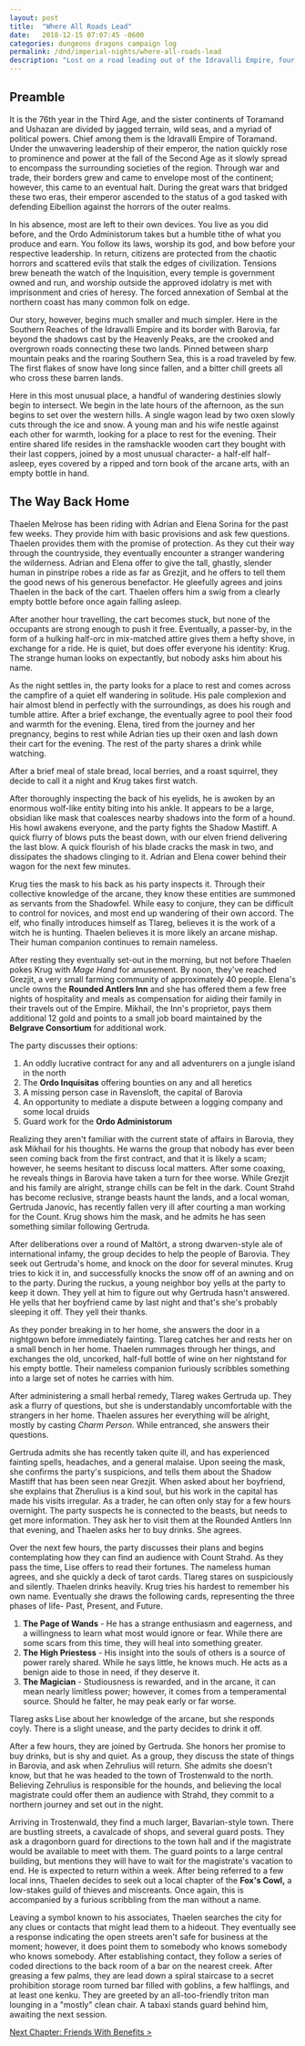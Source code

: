 ```yaml
---
layout: post
title:  "Where All Roads Lead"
date:   2018-12-15 07:07:45 -0600
categories: dungeons dragons campaign log
permalink: /dnd/imperial-nights/where-all-roads-lead
description: "Lost on a road leading out of the Idravalli Empire, four unusual souls begin their journey together"
---
```


## Preamble

It is the 76th year in the Third Age, and the sister continents of Toramand and Ushazan are divided by jagged terrain, wild seas, and a myriad of political powers.
Chief among them is the Idravalli Empire of Toramand.
Under the unwavering leadership of their emperor, the nation quickly rose to prominence and power at the fall of the Second Age as it slowly spread to encompass the surrounding societies of the region.
Through war and trade, their borders grew and came to envelope most of the continent; however, this came to an eventual halt.
During the great wars that bridged these two eras, their emperor ascended to the status of a god tasked with defending Eibellion against the horrors of the outer realms.

In his absence, most are left to their own devices.
You live as you did before, and the Ordo Administorum takes but a humble tithe of what you produce and earn.
You follow its laws, worship its god, and bow before your respective leadership.
In return, citizens are protected from the chaotic horrors and scattered evils that stalk the edges of civilization.
Tensions brew beneath the watch of the Inquisition, every temple is government owned and run, and worship outside the approved idolatry is met with imprisonment and cries of heresy.
The forced annexation of Sembal at the northern coast has many common folk on edge.

Our story, however, begins much smaller and much simpler.
Here in the Southern Reaches of the Idravalli Empire and its border with Barovia, far beyond the shadows cast by the Heavenly Peaks, are the crooked and overgrown roads connecting these two lands.
Pinned between sharp mountain peaks and the roaring Southern Sea, this is a road traveled by few.
The first flakes of snow have long since fallen, and a bitter chill greets all who cross these barren lands.

Here in this most unusual place, a handful of wandering destinies slowly begin to intersect.
We begin in the late hours of the afternoon, as the sun begins to set over the western hills.
A single wagon lead by two oxen slowly cuts through the ice and snow.
A young man and his wife nestle against each other for warmth, looking for a place to rest for the evening.
Their entire shared life resides in the ramshackle wooden cart they bought with their last coppers, joined by a most unusual character- a half-elf half-asleep, eyes covered by a ripped and torn book of the arcane arts, with an empty bottle in hand.

## The Way Back Home

Thaelen Melrose has been riding with Adrian and Elena Sorina for the past few weeks.
They provide him with basic provisions and ask few questions. Thaelen provides them with the promise of protection.
As they cut their way through the countryside, they eventually encounter a stranger wandering the wilderness.
Adrian and Elena offer to give the tall, ghastly, slender human in pinstripe robes a ride as far as Grezjit, and he offers to tell them the good news of his generous benefactor.
He gleefully agrees and joins Thaelen in the back of the cart.
Thaelen offers him a swig from a clearly empty bottle before once again falling asleep.

After another hour travelling, the cart becomes stuck, but none of the occupants are strong enough to push it free.
Eventually, a passer-by, in the form of a hulking half-orc in mix-matched attire gives them a hefty shove, in exchange for a ride.
He is quiet, but does offer everyone his identity: Krug.
The strange human looks on expectantly, but nobody asks him about his name.

As the night settles in, the party looks for a place to rest and comes across the campfire of a quiet elf wandering in solitude.
His pale complexion and hair almost blend in perfectly with the surroundings, as does his rough and tumble attire.
After a brief exchange, the eventually agree to pool their food and warmth for the evening.
Elena, tired from the journey and her pregnancy, begins to rest while Adrian ties up their oxen and lash down their cart for the evening.
The rest of the party shares a drink while watching.

After a brief meal of stale bread, local berries, and a roast squirrel, they decide to call it a night and Krug takes first watch.

After thoroughly inspecting the back of his eyelids, he is awoken by an enormous wolf-like entity biting into his ankle.
It appears to be a large, obsidian like mask that coalesces nearby shadows into the form of a hound.
His howl awakens everyone, and the party fights the Shadow Mastiff.
A quick flurry of blows puts the beast down, with our elven friend delivering the last blow.
A quick flourish of his blade cracks the mask in two, and dissipates the shadows clinging to it.
Adrian and Elena cower behind their wagon for the next few minutes.

Krug ties the mask to his back as his party inspects it.
Through their collective knowledge of the arcane, they know these entities are summoned as servants from the Shadowfel.
While easy to conjure, they can be difficult to control for novices, and most end up wandering of their own accord.
The elf, who finally introduces himself as Tlareg, believes it is the work of a witch he is hunting.
Thaelen believes it is more likely an arcane mishap.
Their human companion continues to remain nameless.

After resting they eventually set-out in the morning, but not before Thaelen pokes Krug with *Mage Hand* for amusement.
By noon, they've reached Grezjit, a very small farming community of approximately 40 people.
Elena's uncle owns the **Rounded Antlers Inn** and she has offered them a few free nights of hospitality and meals as compensation for aiding their family in their travels out of the Empire.
Mikhail, the Inn's proprietor, pays them additional 12 gold and points to a small job board maintained by the **Belgrave Consortium** for additional work.

The party discusses their options:
1. An oddly lucrative contract for any and all adventurers on a jungle island in the north
2. The **Ordo Inquisitas** offering bounties on any and all heretics
3. A missing person case in Ravensloft, the capital of Barovia
4. An opportunity to mediate a dispute between a logging company and some local druids
5. Guard work for the **Ordo Administorum**

Realizing they aren't familiar with the current state of affairs in Barovia, they ask Mikhail for his thoughts.
He warns the group that nobody has ever been seen coming back from the first contract, and that it is likely a scam; however, he seems hesitant to discuss local matters.
After some coaxing, he reveals things in Barovia have taken a turn for thee worse.
While Grezjit and his family are alright, strange chills can be felt in the dark.
Count Strahd has become reclusive, strange beasts haunt the lands, and a local woman, Gertruda Janovic, has recently fallen very ill after courting a man working for the Count.
Krug shows him the mask, and he admits he has seen something similar following Gertruda.

After deliberations over a round of Maltört, a strong dwarven-style ale of international infamy, the group decides to help the people of Barovia.
They seek out Gertruda's home, and knock on the door for several minutes.
Krug tries to kick it in, and successfully knocks the snow off of an awning and on to the party.
During the ruckus, a young neighbor boy yells at the party to keep it down.
They yell at him to figure out why Gertruda hasn't answered.
He yells that her boyfriend came by last night and that's she's probably sleeping it off.
They yell their thanks.

As they ponder breaking in to her home, she answers the door in a nightgown before immediately fainting.
Tlareg catches her and rests her on a small bench in her home.
Thaelen rummages through her things, and exchanges the old, uncorked, half-full bottle of wine on her nightstand for his empty bottle.
Their nameless companion furiously scribbles something into a large set of notes he carries with him.

After administering a small herbal remedy, Tlareg wakes Gertruda up.
They ask a flurry of questions, but she is understandably uncomfortable with the strangers in her home.
Thaelen assures her everything will be alright, mostly by casting *Charm Person.*
While entranced, she answers their questions.

Gertruda admits she has recently taken quite ill, and has experienced fainting spells, headaches, and a general malaise.
Upon seeing the mask, she confirms the party's suspicions, and tells them about the Shadow Mastiff that has been seen near Grezjit.
When asked about her boyfriend, she explains that Zherulius is a kind soul, but his work in the capital has made his visits irregular.
As a trader, he can often only stay for a few hours overnight.
The party suspects he is connected to the beasts, but needs to get more information.
They ask her to visit them at the Rounded Antlers Inn that evening, and Thaelen asks her to buy drinks. She agrees.

Over the next few hours, the party discusses their plans and begins contemplating how they can find an audience with Count Strahd.
As they pass the time, Lise offers to read their fortunes.
The nameless human agrees, and she quickly a deck of tarot cards.
Tlareg stares on suspiciously and silently.
Thaelen drinks heavily.
Krug tries his hardest to remember his own name.
Eventually she draws the following cards, representing the three phases of life- Past, Present, and Future.
1. **The Page of Wands** - He has a strange enthusiasm and eagerness, and a willingness to learn what most would ignore or fear. While there are some scars from this time, they will heal into something greater.
2. **The High Priestess** - His insight into the souls of others is a source of power rarely shared. While he says little, he knows much. He acts as a benign aide to those in need, if they deserve it.
3. **The Magician** - Studiousness is rewarded, and in the arcane, it can mean nearly limitless power; however, it comes from a temperamental source. Should he falter, he may peak early or far worse.

Tlareg asks Lise about her knowledge of the arcane, but she responds coyly.
There is a slight unease, and the party decides to drink it off.

After a few hours, they are joined by Gertruda.
She honors her promise to buy drinks, but is shy and quiet.
As a group, they discuss the state of things in Barovia, and ask when Zehrulius will return.
She admits she doesn't know, but that he was headed to the town of Trostenwald to the north.
Believing Zehrulius is responsible for the hounds, and believing the local magistrate could offer them an audience with Strahd, they commit to a northern journey and set out in the night.

Arriving in Trostenwald, they find a much larger, Bavarian-style town.
There are bustling streets, a cavalcade of shops, and several guard posts.
They ask a dragonborn guard for directions to the town hall and if the magistrate would be available to meet with them.
The guard points to a large central building, but mentions they will have to wait for the magistrate's vacation to end.
He is expected to return within a week.
After being referred to a few local inns, Thaelen decides to seek out a local chapter of the **Fox's Cowl,** a low-stakes guild of thieves and miscreants.
Once again, this is accompanied by a furious scribbling from the man without a name.

Leaving a symbol known to his associates, Thaelen searches the city for any clues or contacts that might lead them to a hideout.
They eventually see a response indicating the open streets aren't safe for business at the moment; however, it does point them to somebody who knows somebody who knows somebody.
After establishing contact, they follow a series of coded directions to the back room of a bar on the nearest creek.
After greasing a few palms, they are lead down a spiral staircase to a secret prohibition storage room turned bar filled with goblins, a few halflings, and at least one kenku.
They are greeted by an all-too-friendly triton man lounging in a "mostly" clean chair.
A tabaxi stands guard behind him, awaiting the next session.

[Next Chapter: Friends With Benefits >](https://nnichols.github.io/dnd/imperial-nights/friends-with-benefits)
